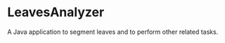 LeavesAnalyzer
==============

A Java application to segment leaves and to perform other related tasks.
